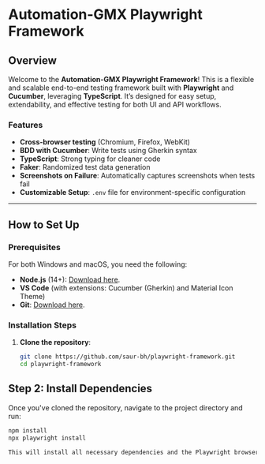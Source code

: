 # Automation-GMX Playwright Framework

## Overview

Welcome to the **Automation-GMX Playwright Framework**! This is a flexible and scalable end-to-end testing framework built with **Playwright** and **Cucumber**, leveraging **TypeScript**. It’s designed for easy setup, extendability, and effective testing for both UI and API workflows. 

### Features
- **Cross-browser testing** (Chromium, Firefox, WebKit)
- **BDD with Cucumber**: Write tests using Gherkin syntax
- **TypeScript**: Strong typing for cleaner code
- **Faker**: Randomized test data generation
- **Screenshots on Failure**: Automatically captures screenshots when tests fail
- **Customizable Setup**: `.env` file for environment-specific configuration

---

## How to Set Up

### Prerequisites

For both Windows and macOS, you need the following:
- **Node.js** (14+): [Download here](https://nodejs.org/).
- **VS Code** (with extensions: Cucumber (Gherkin) and Material Icon Theme)
- **Git**: [Download here](https://git-scm.com/).

### Installation Steps

1. **Clone the repository**:
   ```bash
   git clone https://github.com/saur-bh/playwright-framework.git
   cd playwright-framework
## Step 2: Install Dependencies

Once you've cloned the repository, navigate to the project directory and run:

```bash
npm install
npx playwright install

This will install all necessary dependencies and the Playwright browsers required to run the tests.
